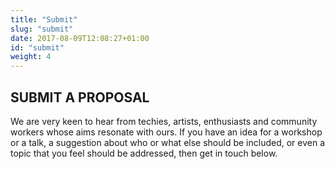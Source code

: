 ```yaml
---
title: "Submit"
slug: "submit"
date: 2017-08-09T12:08:27+01:00
id: "submit"
weight: 4
---
```


## SUBMIT A PROPOSAL

We are very keen to hear from techies, artists, enthusiasts and community workers whose aims resonate with ours. If you have an idea for a workshop or a talk, a suggestion about who or what else should be included, or even a topic that you feel should be addressed, then get in touch below. 
